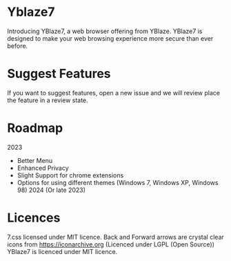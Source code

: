 # Yblaze7
Introducing YBlaze7, a web browser offering from YBlaze. YBlaze7 is designed to make your web browsing experience more secure than ever before.

# Suggest Features
If you want to suggest features, open a new issue and we will review place the feature in a review state.

# Roadmap
 2023
 - Better Menu
 - Enhanced Privacy
 - Slight Support for chrome extensions
 - Options for using different themes (Windows 7, Windows XP, Windows 98)
2024 (Or late 2023)

# Licences
7.css licensed under MIT licence.
Back and Forward arrows are crystal clear icons from https://iconarchive.org (Licenced under LGPL (Open Source))
YBlaze7 is licenced under MIT licence.
